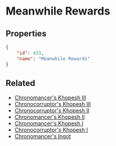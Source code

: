 # Meanwhile Rewards

<no description available>

## Properties

```json
{
    "id": 433,
    "name": "Meanwhile Rewards"
}
```

## Related

- [Chronomancer's Khopesh III](../items/22246-chronomancer-s-khopesh-iii.md)
- [Chronocorruptor's Khopesh III](../items/22249-chronocorruptor-s-khopesh-iii.md)
- [Chronocorruptor's Khopesh II](../items/22248-chronocorruptor-s-khopesh-ii.md)
- [Chronomancer's Khopesh II](../items/22245-chronomancer-s-khopesh-ii.md)
- [Chronomancer's Khopesh I](../items/22244-chronomancer-s-khopesh-i.md)
- [Chronocorruptor's Khopesh I](../items/22247-chronocorruptor-s-khopesh-i.md)
- [Chronomancer's Ingot](../items/22253-chronomancer-s-ingot.md)

